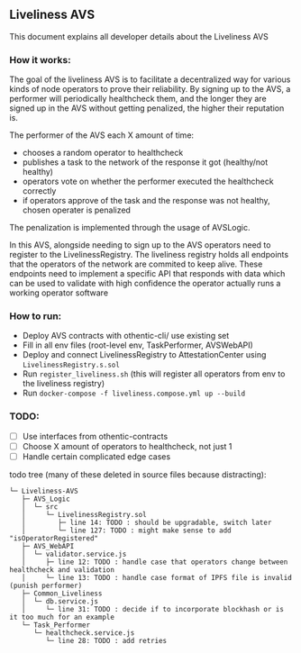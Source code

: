 ## Liveliness AVS
This document explains all developer details about the Liveliness AVS

### How it works:
The goal of the liveliness AVS is to facilitate a decentralized way for various kinds of node operators to prove their reliability. By signing up to the AVS, a performer will periodically healthcheck them, and the longer they are signed up in the AVS without getting penalized, the higher their reputation is.

The performer of the AVS each X amount of time: 
- chooses a random operator to healthcheck
- publishes a task to the network of the response it got (healthy/not healthy)
- operators vote on whether the performer executed the healthcheck correctly
- if operators approve of the task and the response was not healthy, chosen operater is penalized

The penalization is implemented through the usage of AVSLogic.

In this AVS, alongside needing to sign up to the AVS operators need to register to the LivelinessRegistry. The liveliness registry holds all endpoints that the operators of the network are commited to keep alive. These endpoints need to implement a specific API that responds with data which can be used to validate with high confidence the operator actually runs a working operator software

### How to run:
- Deploy AVS contracts with othentic-cli/ use existing set
- Fill in all env files (root-level env, TaskPerformer, AVSWebAPI)
- Deploy and connect LivelinessRegistry to AttestationCenter using `LivelinessRegistry.s.sol`
- Run `register_liveliness.sh` (this will register all operators from env to the liveliness registry)
- Run `docker-compose -f liveliness.compose.yml up --build`

### TODO:
- [ ] Use interfaces from othentic-contracts
- [ ] Choose X amount of operators to healthcheck, not just 1
- [ ] Handle certain complicated edge cases

todo tree (many of these deleted in source files because distracting):
```
└─ Liveliness-AVS
   ├─ AVS_Logic
   │  └─ src
   │     └─ LivelinessRegistry.sol
   │        ├─ line 14: TODO : should be upgradable, switch later
   │        └─ line 127: TODO : might make sense to add "isOperatorRegistered"
   ├─ AVS_WebAPI
   │  └─ validator.service.js
   │     ├─ line 12: TODO : handle case that operators change between healthcheck and validation
   │     └─ line 13: TODO : handle case format of IPFS file is invalid (punish performer)
   ├─ Common_Liveliness
   │  └─ db.service.js
   │     └─ line 31: TODO : decide if to incorporate blockhash or is it too much for an example
   └─ Task_Performer
      └─ healthcheck.service.js
         └─ line 28: TODO : add retries
```
